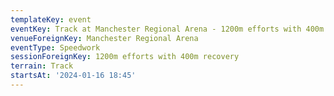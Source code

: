 ```yaml
---
templateKey: event
eventKey: Track at Manchester Regional Arena - 1200m efforts with 400m recovery
venueForeignKey: Manchester Regional Arena
eventType: Speedwork
sessionForeignKey: 1200m efforts with 400m recovery
terrain: Track
startsAt: '2024-01-16 18:45'
---
```

